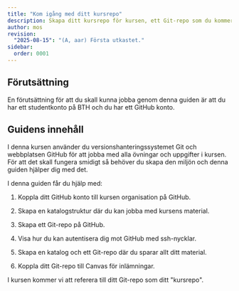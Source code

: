 ```yaml
---
title: "Kom igång med ditt kursrepo"
description: Skapa ditt kursrepo för kursen, ett Git-repo som du kommer att jobba med genom hela kursen.
author: mos
revision:
  "2025-08-15": "(A, aar) Första utkastet."
sidebar:
  order: 0001
---
```


## Förutsättning

En förutsättning för att du skall kunna jobba genom denna guiden är att du har ett studentkonto på BTH och du har ett GitHub konto.

## Guidens innehåll

I denna kursen använder du versionshanteringssystemet Git och webbplatsen GitHub för att jobba med alla övningar och uppgifter i kursen. För att det skall fungera smidigt så behöver du skapa den miljön och denna guiden hjälper dig med det.

I denna guiden får du hjälp med:

1. Koppla ditt GitHub konto till kursen organisation på GitHub.

1. Skapa en katalogstruktur där du kan jobba med kursens material.

1. Skapa ett Git-repo på GitHub.

1. Visa hur du kan autentisera dig mot GitHub med ssh-nycklar.

1. Skapa en katalog och ett Git-repo där du sparar allt ditt material.

1. Koppla ditt Git-repo till Canvas för inlämningar.

I kursen kommer vi att referera till ditt Git-repo som ditt "kursrepo".
